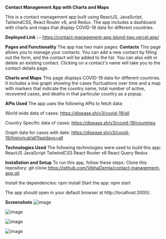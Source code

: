 **Contact Management App with Charts and Maps**

This is a contact management app built using ReactJS, JavaScript, TailwindCSS, React Router v6, and Redux. The app includes a dashboard with charts and maps that display COVID-19 data for different countries.

**Deployed Link : -** https://contact-management-app-blond-two.vercel.app/


**Pages and Functionality**
The app has two main pages:
**Contacts**
This page allows you to manage your contacts. You can add a new contact by filling out the form, and the contact will be added to the list. You can also edit or delete an existing contact. Clicking on a contact's name will take you to the contact details page.

**Charts and Maps**
This page displays COVID-19 data for different countries. It includes a line graph showing the cases fluctuations over time and a map with markers that indicate the country name, total number of active, recovered cases, and deaths in that particular country as a popup.

**APIs Used**
The app uses the following APIs to fetch data:

World wide data of cases: https://disease.sh/v3/covid-19/all

Country Specific data of cases: https://disease.sh/v3/covid-19/countries

Graph data for cases with date: https://disease.sh/v3/covid-19/historical/all?lastdays=all

**Technologies Used**
The following technologies were used to build this app:
ReactJS
JavaScript
TailwindCSS
React Router v6
React Query
Redux

**Installation and Setup**
To run this app, follow these steps:
Clone this repository: git clone https://github.com/VibhaDemla/contact-management-app.git

Install the dependencies: npm install
Start the app: npm start

The app should open in your default browser at http://localhost:3000/.

**Screenshots**
![image](https://github.com/VibhaDemla/contact-management-app/assets/140154943/55377251-26c0-42c6-85a6-765a5bb58249)

![image](https://github.com/VibhaDemla/contact-management-app/assets/140154943/18251023-3c0b-47e0-ae6d-bb0c402a01f5)

![image](https://github.com/VibhaDemla/contact-management-app/assets/140154943/83a4c71b-7ba1-4dbd-976e-3d11347e4018)

![image](https://github.com/VibhaDemla/contact-management-app/assets/140154943/860e18cc-b792-4d4a-bb46-4d4fb2c6c9f8)


